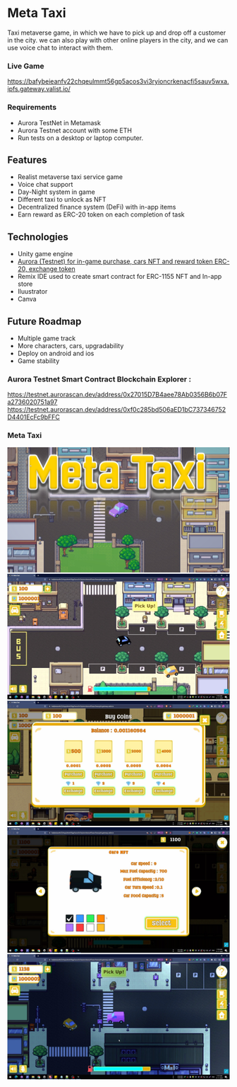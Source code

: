 # Meta Taxi
Taxi metaverse game, in which we have to pick up and drop off a customer in the city. we can also play with other online players in the city, and we can use voice chat to interact with them.

### Live Game
https://bafybeieanfv22chqeulmmt56gp5acos3vi3ryioncrkenacfi5sauv5wxa.ipfs.gateway.valist.io/

### Requirements
* Aurora TestNet in Metamask
* Aurora Testnet account with some ETH
* Run tests on a desktop or laptop computer.

## Features
* Realist metaverse taxi service game
* Voice chat support
* Day-Night system in game
* Different taxi to unlock as NFT
* Decentralized finance system (DeFi) with in-app items
* Earn reward as ERC-20 token on each completion of task


## Technologies
- Unity game engine
- [Aurora (Testnet) for in-game purchase, cars NFT and reward token ERC-20, exchange token]()
- Remix IDE used to create smart contract for ERC-1155 NFT and In-app store
- Iluustrator
- Canva

## Future Roadmap
- Multiple game track
- More characters, cars, upgradability
- Deploy on android and ios
- Game stability

### Aurora Testnet Smart Contract Blockchain Explorer : 
https://testnet.aurorascan.dev/address/0x27015D7B4aee78Ab0356B6b07Fa2736020751a97
https://testnet.aurorascan.dev/address/0xf0c285bd506aED1bC737346752D4401EcFc9bFFC

### Meta Taxi
![Meta Taxi](/Images/MT1.jpg)
![Meta Taxi](/Images/MT2.jpg)
![Meta Taxi](/Images/MT3.jpg)
![Meta Taxi](/Images/MT4.jpg)
![Meta Taxi](/Images/MT5.jpg)





